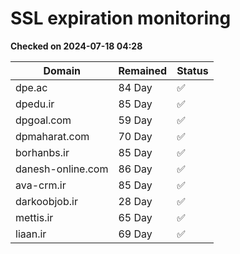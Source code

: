 # SSL expiration monitoring

**Checked on 2024-07-18 04:28**

| Domain | Remained | Status       |
|--------|----------|--------------|
| dpe.ac     | 84 Day   | ✅ |
| dpedu.ir     | 85 Day   | ✅ |
| dpgoal.com     | 59 Day   | ✅ |
| dpmaharat.com     | 70 Day   | ✅ |
| borhanbs.ir     | 85 Day   | ✅ |
| danesh-online.com     | 86 Day   | ✅ |
| ava-crm.ir     | 85 Day   | ✅ |
| darkoobjob.ir     | 28 Day   | ✅ |
| mettis.ir     | 65 Day   | ✅ |
| liaan.ir     | 69 Day   | ✅ |
